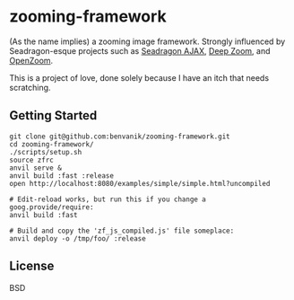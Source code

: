 # zooming-framework

(As the name implies) a zooming image framework. Strongly influenced by Seadragon-esque projects such as
[Seadragon AJAX](http://gallery.expression.microsoft.com/SeadragonAjax),
[Deep Zoom](http://en.wikipedia.org/wiki/Deep_Zoom), and [OpenZoom](http://www.openzoom.org/).

This is a project of love, done solely because I have an itch that needs scratching.

## Getting Started

    git clone git@github.com:benvanik/zooming-framework.git
    cd zooming-framework/
    ./scripts/setup.sh
    source zfrc
    anvil serve &
    anvil build :fast :release
    open http://localhost:8080/examples/simple/simple.html?uncompiled

    # Edit-reload works, but run this if you change a goog.provide/require:
    anvil build :fast

    # Build and copy the 'zf_js_compiled.js' file someplace:
    anvil deploy -o /tmp/foo/ :release

## License

BSD
